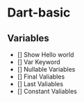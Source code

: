 # Dart-basic

## Variables

- [] Show Hello world
- [] Var Keyword
- [] Nullable Variables
- [] Final Valiables
- [] Last Valiables
- [] Constant Valiables
